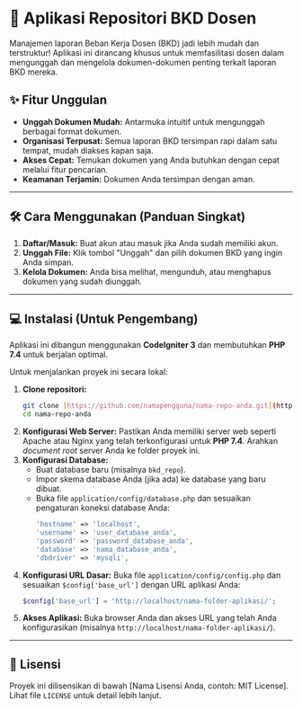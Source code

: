 # 🚀 Aplikasi Repositori BKD Dosen

Manajemen laporan Beban Kerja Dosen (BKD) jadi lebih mudah dan terstruktur! Aplikasi ini dirancang khusus untuk memfasilitasi dosen dalam mengunggah dan mengelola dokumen-dokumen penting terkait laporan BKD mereka.

## ✨ Fitur Unggulan

* **Unggah Dokumen Mudah:** Antarmuka intuitif untuk mengunggah berbagai format dokumen.
* **Organisasi Terpusat:** Semua laporan BKD tersimpan rapi dalam satu tempat, mudah diakses kapan saja.
* **Akses Cepat:** Temukan dokumen yang Anda butuhkan dengan cepat melalui fitur pencarian.
* **Keamanan Terjamin:** Dokumen Anda tersimpan dengan aman.

---

## 🛠️ Cara Menggunakan (Panduan Singkat)

1.  **Daftar/Masuk:** Buat akun atau masuk jika Anda sudah memiliki akun.
2.  **Unggah File:** Klik tombol "Unggah" dan pilih dokumen BKD yang ingin Anda simpan.
3.  **Kelola Dokumen:** Anda bisa melihat, mengunduh, atau menghapus dokumen yang sudah diunggah.

---

## 💻 Instalasi (Untuk Pengembang)

Aplikasi ini dibangun menggunakan **CodeIgniter 3** dan membutuhkan **PHP 7.4** untuk berjalan optimal.

Untuk menjalankan proyek ini secara lokal:

1.  **Clone repositori:**
    ```bash
    git clone [https://github.com/namapengguna/nama-repo-anda.git](https://github.com/namapengguna/nama-repo-anda.git)
    cd nama-repo-anda
    ```
2.  **Konfigurasi Web Server:**
    Pastikan Anda memiliki server web seperti Apache atau Nginx yang telah terkonfigurasi untuk **PHP 7.4**. Arahkan *document root* server Anda ke folder proyek ini.
3.  **Konfigurasi Database:**
    * Buat database baru (misalnya `bkd_repo`).
    * Impor skema database Anda (jika ada) ke database yang baru dibuat.
    * Buka file `application/config/database.php` dan sesuaikan pengaturan koneksi database Anda:
        ```php
        'hostname' => 'localhost',
        'username' => 'user_database_anda',
        'password' => 'password_database_anda',
        'database' => 'nama_database_anda',
        'dbdriver' => 'mysqli',
        ```
4.  **Konfigurasi URL Dasar:**
    Buka file `application/config/config.php` dan sesuaikan `$config['base_url']` dengan URL aplikasi Anda:
    ```php
    $config['base_url'] = 'http://localhost/nama-folder-aplikasi/';
    ```
5.  **Akses Aplikasi:**
    Buka browser Anda dan akses URL yang telah Anda konfigurasikan (misalnya `http://localhost/nama-folder-aplikasi/`).

---


## 📄 Lisensi

Proyek ini dilisensikan di bawah [Nama Lisensi Anda, contoh: MIT License]. Lihat file `LICENSE` untuk detail lebih lanjut.
